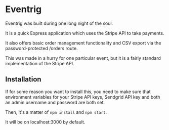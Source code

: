 Eventrig
========

Eventrig was built during one long night of the soul.

It is a quick Express application which uses the Stripe API to take payments.

It also offers basic order management functionality and CSV export via the password-protected /orders route.

This was made in a hurry for one particular event, but it is a fairly standard implementation of the Stripe API.

Installation
------------

If for some reason you want to install this, you need to make sure that environment variables for your Stripe API keys, Sendgrid API key and both an admin username and password are both set.

Then, it's a matter of ```npm install``` and ```npm start```.

It will be on localhost:3000 by default.

